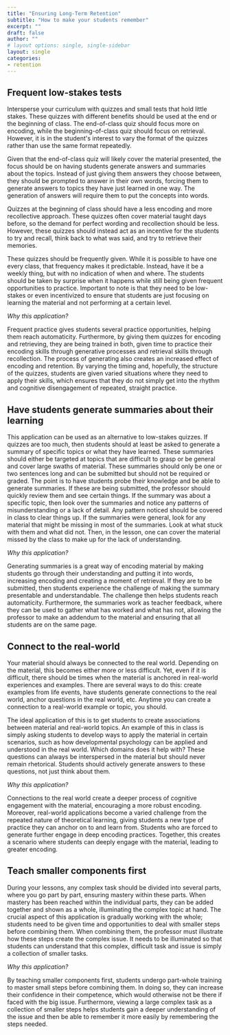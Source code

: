 ```yaml
---
title: "Ensuring Long-Term Retention"
subtitle: "How to make your students remember"
excerpt: ""
draft: false
author: ""
# layout options: single, single-sidebar
layout: single
categories:
- retention
---
```


## Frequent low-stakes tests

Intersperse your curriculum with quizzes and small tests that hold little stakes. These quizzes with different benefits should be used at the end or the beginning of class. The end-of-class quiz should focus more on encoding, while the beginning-of-class quiz should focus on retrieval. However, it is in the student's interest to vary the format of the quizzes rather than use the same format repeatedly.

Given that the end-of-class quiz will likely cover the material presented, the focus should be on having students generate answers and summaries about the topics. Instead of just giving them answers they choose between, they should be prompted to answer in their own words, forcing them to generate answers to topics they have just learned in one way. The generation of answers will require them to put the concepts into words. 

Quizzes at the beginning of class should have a less encoding and more recollective approach. These quizzes often cover material taught days before, so the demand for perfect wording and recollection should be less. However, these quizzes should instead act as an incentive for the students to try and recall, think back to what was said, and try to retrieve their memories. 

These quizzes should be frequently given. While it is possible to have one every class, that frequency makes it predictable. Instead, have it be a weekly thing, but with no indication of when and where. The students should be taken by surprise when it happens while still being given frequent opportunities to practice. Important to note is that they need to be low-stakes or even incentivized to ensure that students are just focusing on learning the material and not performing at a certain level.

*Why this application?*

Frequent practice gives students several practice opportunities, helping them reach automaticity. Furthermore, by giving them quizzes for encoding and retrieving, they are being trained in both, given time to practice their encoding skills through generative processes and retrieval skills through recollection. The process of generating also creates an increased effect of encoding and retention. By varying the timing and, hopefully, the structure of the quizzes, students are given varied situations where they need to apply their skills, which ensures that they do not simply get into the rhythm and cognitive disengagement of repeated, straight practice. 

## Have students generate summaries about their learning

This application can be used as an alternative to low-stakes quizzes. If quizzes are too much, then students should at least be asked to generate a summary of specific topics or what they have learned. These summaries should either be targeted at topics that are difficult to grasp or be general and cover large swaths of material. These summaries should only be one or two sentences long and can be submitted but should not be required or graded. The point is to have students probe their knowledge and be able to generate summaries. If these are being submitted, the professor should quickly review them and see certain things. If the summary was about a specific topic, then look over the summaries and notice any patterns of misunderstanding or a lack of detail. Any pattern noticed should be covered in class to clear things up. If the summaries were general, look for any material that might be missing in most of the summaries. Look at what stuck with them and what did not. Then, in the lesson, one can cover the material missed by the class to make up for the lack of understanding. 

*Why this application?*

Generating summaries is a great way of encoding material by making students go through their understanding and putting it into words, increasing encoding and creating a moment of retrieval. If they are to be submitted, then students experience the challenge of making the summary presentable and understandable. The challenge then helps students reach automaticity. Furthermore, the summaries work as teacher feedback, where they can be used to gather what has worked and what has not, allowing the professor to make an addendum to the material and ensuring that all students are on the same page. 

## Connect to the real-world 

Your material should always be connected to the real world. Depending on the material, this becomes either more or less difficult. Yet, even if it is difficult, there should be times when the material is anchored in real-world experiences and examples. There are several ways to do this: create examples from life events, have students generate connections to the real world, anchor questions in the real world, etc. Anytime you can create a connection to a real-world example or topic, you should. 

The ideal application of this is to get students to create associations between material and real-world topics. An example of this in class is simply asking students to develop ways to apply the material in certain scenarios, such as how developmental psychology can be applied and understood in the real world. Which domains does it help with? These questions can always be interspersed in the material but should never remain rhetorical. Students should actively generate answers to these questions, not just think about them. 

*Why this application?*

Connections to the real world create a deeper process of cognitive engagement with the material, encouraging a more robust encoding. Moreover, real-world applications become a varied challenge from the repeated nature of theoretical learning, giving students a new type of practice they can anchor on to and learn from. Students who are forced to generate further engage in deep encoding practices. Together, this creates a scenario where students can deeply engage with the material, leading to greater encoding.

## Teach smaller components first

During your lessons, any complex task should be divided into several parts, where you go part by part, ensuring mastery within these parts. When mastery has been reached within the individual parts, they can be added together and shown as a whole, illuminating the complex topic at hand. The crucial aspect of this application is gradually working with the whole; students need to be given time and opportunities to deal with smaller steps before combining them. When combining them, the professor must illustrate how these steps create the complex issue. It needs to be illuminated so that students can understand that this complex, difficult task and issue is simply a collection of smaller tasks.


*Why this application?*

By teaching smaller components first, students undergo part-whole training to master small steps before combining them. In doing so, they can increase their confidence in their competence, which would otherwise not be there if faced with the big issue. Furthermore, viewing a large complex task as a collection of smaller steps helps students gain a deeper understanding of the issue and then be able to remember it more easily by remembering the steps needed. 


 



